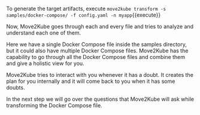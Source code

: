 To generate the target artifacts, execute `move2kube transform -s samples/docker-compose/ -f config.yaml -n myapp`{{execute}}

Now, Move2Kube goes through each and every file and tries to analyze and understand each one of them.

Here we have a single Docker Compose file inside the samples directory, but it could also have multiple Docker Compose files. Move2Kube has the capability to go through all the Docker Compose files and combine them and give a holistic view for you.

Move2Kube tries to interact with you whenever it has a doubt. It creates the plan for you internally and it will come back to you when it has some doubts.

In the next step we will go over the questions that Move2Kube will ask while transforming the Docker Compose file.
